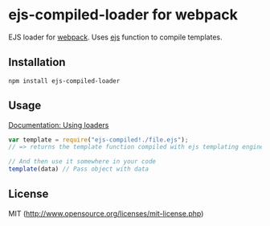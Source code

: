 # ejs-compiled-loader for webpack

EJS loader for [webpack](http://webpack.github.io/). Uses [ejs](https://github.com/tj/ejs) function to compile templates.

## Installation

`npm install ejs-compiled-loader`

## Usage

[Documentation: Using loaders](http://webpack.github.io/docs/using-loaders.html)

``` javascript
var template = require("ejs-compiled!./file.ejs");
// => returns the template function compiled with ejs templating engine.

// And then use it somewhere in your code
template(data) // Pass object with data
```

## License

MIT (http://www.opensource.org/licenses/mit-license.php)



